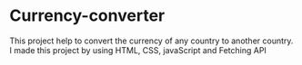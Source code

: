 # Currency-converter
This project help to convert the currency of any country to another country.
I made this project by using HTML, CSS, javaScript and Fetching API
